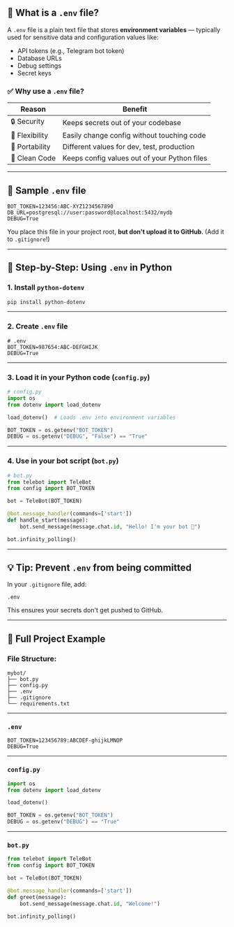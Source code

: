 ## 🌱 What is a `.env` file?

A `.env` file is a plain text file that stores **environment variables** — typically used for sensitive data and configuration values like:

* API tokens (e.g., Telegram bot token)
* Database URLs
* Debug settings
* Secret keys

### ✅ Why use a `.env` file?

| Reason         | Benefit                                      |
| -------------- | -------------------------------------------- |
| 🔒 Security    | Keeps secrets out of your codebase           |
| 🔁 Flexibility | Easily change config without touching code   |
| 🧪 Portability | Different values for dev, test, production   |
| 🧹 Clean Code  | Keeps config values out of your Python files |

---

## 🧾 Sample `.env` file

```env
BOT_TOKEN=123456:ABC-XYZ1234567890
DB_URL=postgresql://user:password@localhost:5432/mydb
DEBUG=True
```

You place this file in your project root, **but don't upload it to GitHub**. (Add it to `.gitignore`!)

---

## 🧰 Step-by-Step: Using `.env` in Python

### 1. Install `python-dotenv`

```bash
pip install python-dotenv
```

---

### 2. Create `.env` file

```env
# .env
BOT_TOKEN=987654:ABC-DEFGHIJK
DEBUG=True
```

---

### 3. Load it in your Python code (`config.py`)

```python
# config.py
import os
from dotenv import load_dotenv

load_dotenv()  # Loads .env into environment variables

BOT_TOKEN = os.getenv("BOT_TOKEN")
DEBUG = os.getenv("DEBUG", "False") == "True"
```

---

### 4. Use in your bot script (`bot.py`)

```python
# bot.py
from telebot import TeleBot
from config import BOT_TOKEN

bot = TeleBot(BOT_TOKEN)

@bot.message_handler(commands=['start'])
def handle_start(message):
    bot.send_message(message.chat.id, "Hello! I'm your bot 🤖")

bot.infinity_polling()
```

---

## 💡 Tip: Prevent `.env` from being committed

In your `.gitignore` file, add:

```
.env
```

This ensures your secrets don't get pushed to GitHub.

---

## 🧪 Full Project Example

### File Structure:

```
mybot/
├── bot.py
├── config.py
├── .env
├── .gitignore
└── requirements.txt
```

---

### `.env`

```env
BOT_TOKEN=123456789:ABCDEF-ghijkLMNOP
DEBUG=True
```

---

### `config.py`

```python
import os
from dotenv import load_dotenv

load_dotenv()

BOT_TOKEN = os.getenv("BOT_TOKEN")
DEBUG = os.getenv("DEBUG") == "True"
```

---

### `bot.py`

```python
from telebot import TeleBot
from config import BOT_TOKEN

bot = TeleBot(BOT_TOKEN)

@bot.message_handler(commands=['start'])
def greet(message):
    bot.send_message(message.chat.id, "Welcome!")

bot.infinity_polling()
```
